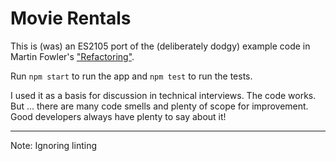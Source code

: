 # Movie Rentals

This is (was) an ES2105 port of the (deliberately dodgy) example code in Martin Fowler's ["Refactoring"](https://www.martinfowler.com/books/refactoring.html).

Run `npm start` to run the app and `npm test` to run the tests.

I used it as a basis for discussion in technical interviews. The code works. But ... there are many code smells and plenty of scope for improvement. Good developers always have plenty to say about it!

-----

Note: Ignoring linting
